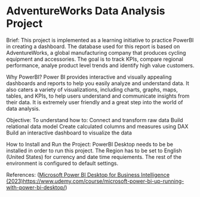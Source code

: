 # AdventureWorks Data Analysis Project

Brief:
This project is implemented as a learning initiative to practice PowerBI in creating a dashboard. The database used for this report is based on AdventureWorks, a global manufacturing company that produces cycling equipment and accessories.
The goal is to track KPIs, compare regional performance, analye product level trends and identify high value customers.

Why PowerBI?
Power BI provides interactive and visually appealing dashboards and reports to help you easily analyze and understand data.
It also caters a variety of visualizations, including charts, graphs, maps, tables, and KPIs, to help users understand and communicate insights from their data.
It is extremely user friendly and a great step into the world of data analysis.

Objective:
To understand how to:
Connect and transform raw data
Build relational data model
Create calculated columns and measures using DAX
Build an interactive dashboard to visualize the data

How to Install and Run the Project:
PowerBI Desktop needs to be be installed in order to run this project.
The Region has to be set to English (United States) for currency and date time requiements.
The rest of the environment is configured to default settings.

References:
([Microsoft Power BI Desktop for Business Intelligence (2023)](https://www.udemy.com/course/microsoft-power-bi-up-running-with-power-bi-desktop/)https://www.udemy.com/course/microsoft-power-bi-up-running-with-power-bi-desktop/)
